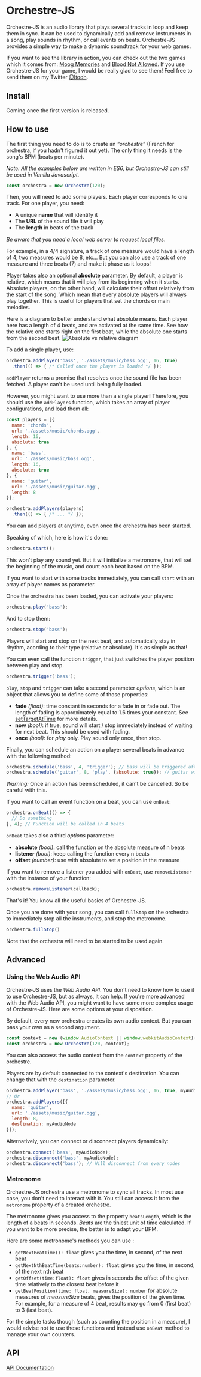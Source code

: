 # Orchestre-JS

Orchestre-JS is an audio library that plays several tracks in loop and keep them in sync. It can be used to dynamically add and remove instruments in a song, play sounds in rhythm, or call events on beats. Orchestre-JS provides a simple way to make a dynamic soundtrack for your web games.

If you want to see the library in action, you can check out the two games which it comes from: [Moog Memories](https://itooh.itch.io/moog-memories) and [Blood Not Allowed](https://itooh.itch.io/blood-not-allowed).
If you use Orchestre-JS for your game, I would be really glad to see them! Feel free to send them on my Twitter [@Itooh](https://www.twitter.com/Itooh_).

## Install

Coming once the first version is released.

## How to use

The first thing you need to do is to create an *“orchestre”* (French for orchestra, if you hadn't figured it out yet). The only thing it needs is the song's BPM (beats per minute).

*Note: All the examples below are written in ES6, but Orchestre-JS can still be used in Vanilla Javascript.*

```javascript
const orchestra = new Orchestre(120);
```

Then, you will need to add some players. Each player corresponds to one track. For one player, you need:
* A unique **name** that will identify it
* The **URL** of the sound file it will play
* The **length** in beats of the track

*Be aware that you need a local web server to request local files*.

For example, in a 4/4 signature, a track of one measure would have a length of 4, two measures would be 8, etc… But you can also use a track of one measure and three beats (7) and make it phase as it loops!

Player takes also an optional **absolute** parameter. By default, a player is relative, which means that it will play from its beginning when it starts. Absolute players, on the other hand, will calculate their offset relatively from the start of the song. Which mean that every absolute players will always play together. This is useful for players that set the chords or main melodies.

Here is a diagram to better understand what absolute means. Each player here has a length of 4 beats, and are activated at the same time. See how the relative one starts right on the first beat, while the absolute one starts from the second beat.
![Absolute vs relative diagram](doc/absolute-diagram.png)

To add a single player, use:
```javascript
orchestra.addPlayer('bass', './assets/music/bass.ogg', 16, true)
  .then(() => { /* Called once the player is loaded */ });
```
`addPlayer` returns a promise that resolves once the sound file has been fetched. A player can't be used until being fully loaded.

However, you might want to use more than a single player! Therefore, you should use the `addPlayers` function, which takes an array of player configurations, and load them all:
```javascript
const players = [{
  name: 'chords',
  url: './assets/music/chords.ogg',
  length: 16,
  absolute: true
}, {
  name: 'bass',
  url: './assets/music/bass.ogg',
  length: 16,
  absolute: true
}, {
  name: 'guitar',
  url: './assets/music/guitar.ogg',
  length: 8
}];

orchestra.addPlayers(players)
  .then(() => { /* ... */ });
```

You can add players at anytime, even once the orchestra has been started.

Speaking of which, here is how it's done:
```javascript
orchestra.start();
```

This won't play any sound yet. But it will initialize a metronome, that will set the beginning of the music, and count each beat based on the BPM.

If you want to start with some tracks immediately, you can call `start` with an array of player names as parameter.

Once the orchestra has been loaded, you can activate your players:
```javascript
orchestra.play('bass');
```

And to stop them:
```javascript
orchestra.stop('bass');
```

Players will start and stop on the next beat, and automatically stay in rhythm, acording to their type (relative or absolute). It's as simple as that!

You can even call the function `trigger`, that just switches the player position between play and stop.

```javascript
orchestra.trigger('bass');
```

`play`, `stop` and `trigger` can take a second parameter *options*, which is an object that allows you to define some of those properties:
* **fade** *(float)*: time constant in seconds for a fade in or fade out. The length of fading is approximately equal to 1.6 times your constant. See [setTargetAtTime](https://developer.mozilla.org/en-US/docs/Web/API/AudioParam/setTargetAtTime) for more details.
* **now** *(bool)*: if true, sound will start / stop immediately instead of waiting for next beat. This should be used with fading.
* **once** *(bool)*: for *play* only. Play sound only once, then stop.

Finally, you can schedule an action on a player several beats in advance with the following method:
```javascript
orchestra.schedule('bass', 4, 'trigger'); // bass will be triggered after the next 4 beats
orchestra.schedule('guitar', 8, 'play', {absolute: true}); // guitar will play on the next measure of 8 beats
```

*Warning:* Once an action has been scheduled, it can't be cancelled. So be careful with this.

If you want to call an event function on a beat, you can use `onBeat`:

```javascript
orchestra.onBeat(() => {
  // Do something
}, 4); // Function will be called in 4 beats
```

`onBeat` takes also a third *options* parameter:
* **absolute** *(bool)*: call the function on the absolute measure of n beats
* **listener** *(bool)*: keep calling the function every n beats
* **offset** *(number)*: use with absolute to set a position in the measure

If you want to remove a listener you added with `onBeat`, use `removeListener` with the instance of your function:
```javascript
orchestra.removeListener(callback);
```

That's it! You know all the useful basics of Orchestre-JS.

Once you are done with your song, you can call `fullStop` on the orchestra to immediately stop all the instruments, and stop the metronome.
```javascript
orchestra.fullStop()
```

Note that the orchestra will need to be started to be used again.

## Advanced

### Using the Web Audio API

Orchestre-JS uses the *Web Audio API*. You don't need to know how to use it to use Orchestre-JS, but as always, it can help.
If you're more advanced with the Web Audio API, you might want to have some more complex usage of Orchestre-JS. Here are some options at your disposition.

By default, every new orchestra creates its own audio context. But you can pass your own as a second argument.
```javascript
const context = new (window.AudioContext || window.webkitAudioContext)();
const orchestra = new Orchestre(120, context);
```

You can also access the audio context from the `context` property of the orchestre.

Players are by default connected to the context's destination. You can change that with the `destination` parameter.
```javascript
orchestra.addPlayer('bass', './assets/music/bass.ogg', 16, true, myAudioNode);
// Or
orchestra.addPlayers([{
  name: 'guitar',
  url: './assets/music/guitar.ogg',
  length: 8,
  destination: myAudioNode
}]);
```

Alternatively, you can connect or disconnect players dynamically:
```javascript
orchestra.connect('bass', myAudioNode);
orchestra.disconnect('bass', myAudioNode);
orchestra.disconnect('bass'); // Will disconnect from every nodes
```

### Metronome

Orchestre-JS orchestra use a metronome to sync all tracks. In most use case, you don't need to interact with it. You still can access it from the `metronome` property of a created orchestre.

The metronome gives you access to the property `beatsLength`, which is the length of a beats in seconds. *Beats* are the tiniest unit of time calculated. If you want to be more precise, the better is to adapt your BPM.

Here are some metronome's methods you can use :
* `getNextBeatTime(): float` gives you the time, in second, of the next beat
* `getNextNthBeatTime(beats:number): float` gives you the time, in second, of the next nth beat
* `getOffset(time:float): float` gives in seconds the offset of the given time relatively to the closest beat before it
* `getBeatPosition(time: float, measureSize): number` for absolute measures of *measureSize* beats, gives the position of the given time. For example, for a measure of 4 beat, results may go from 0 (first beat) to 3 (last beat).

For the simple tasks though (such as counting the position in a measure), I would advise not to use these functions and instead use `onBeat` method to manage your own counters.

## API

[API Documentation](doc/api.md)
